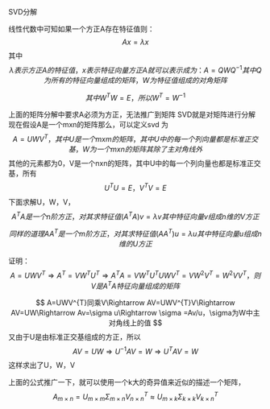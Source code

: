 SVD分解

线性代数中可知如果一个方正A存在特征值则：
$$
Ax=\lambda x
$$
其中
$$
\lambda 表示方正A的特征值，x表示特征向量 方正A就可以表示成为：A=QW Q^{-1} 其中Q为所有的特征向量组成的
矩阵，W为特征值组成的对角矩阵
$$

$$
其中W^{T}W=E，所以W^{T}=W^{-1}
$$

上面的矩阵分解中要求A必须为方正，无法推广到矩阵 SVD就是对矩阵进行分解 现在假设A是一个mxn的矩阵那么，可以定义svd 为
$$
A=UWV^{T}，其中U是一个mxm的矩阵，其中U中的每一个列向量都是标准正交基，W为一个mxn的矩阵其除了主对角线外
$$
其他的元素都为0，V是一个nxn的矩阵，其中U中的每一个列向量也都是标准正交基，所有
$$
U^{T}U=E，V^{T}V=E
$$
下面求解U，W，V，
$$
A^{T}A是一个n阶方正，对其求特征值(A^{T}A)v=\lambda v 其中特征向量v组成n维的V方正
$$

$$
同样的道理 AA^{T}是一个m阶方正，对其求特征值(AA^{T})u=\lambda u 其中特征向量u组成n维的U方正
$$

证明：
$$
A=UW V^T \Rightarrow A^T=VW^T U^T \Rightarrow A^TA = VW^T U^TUW V^T = VW^2V^T=W^2VV^T，则V是A^TA特征向量组成的矩阵
$$

$$
A=UWV^{T}同乘V\Rightarrow AV=UWV^{T}V\Rightarrow AV=UW\Rightarrow Av=\sigma u\Rightarrow \sigma =Av/u，\sigma为W中主对角线上的值
$$
又由于U是由标准正交基组成的方正，所以
$$
AV=UW\Rightarrow U^{-1}AV=W\Rightarrow U^TAV=W
$$
这样求出了U，W，V

上面的公式推广一下，就可以使用一个k大的奇异值来近似的描述一个矩阵，
$$
A_{m \times n} = U_{m \times m}\Sigma_{m \times n} V^T_{n \times n} \approx U_{m \times k}\Sigma_{k \times k} V^T_{k \times n}
$$
